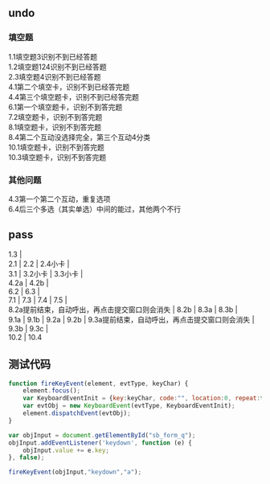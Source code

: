 ## undo
### 填空题
1.1填空题3识别不到已经答题   
1.2填空题124识别不到已经答题   
2.3填空题4识别不到已经答题   
4.1第二个填空卡，识别不到已经答完题   
4.4第三个填空题卡，识别不到已经答完题   
6.1第一个填空题卡，识别不到答完题   
7.2填空题卡，识别不到答完题   
8.1填空题卡，识别不到答完题    
8.4第二个互动没选择完全，第三个互动4分类   
10.1填空题卡，识别不到答完题   
10.3填空题卡，识别不到答完题
### 其他问题
4.3第一个第二个互动，重复选项  
6.4后三个多选（其实单选）中间的能过，其他两个不行   


## pass
1.3 |   
2.1 | 2.2 | 2.4小卡 |   
3.1 | 3.2小卡 | 3.3小卡 |   
4.2a | 4.2b |   
6.2 | 6.3 |   
7.1 | 7.3 | 7.4 | 7.5 |   
8.2a提前结束，自动呼出，再点击提交窗口则会消失 | 8.2b | 8.3a | 8.3b |  
9.1a | 9.1b | 9.2a | 9.2b | 9.3a提前结束，自动呼出，再点击提交窗口则会消失 | 9.3b | 9.3c |   
10.2 | 10.4   




## 测试代码
```js
function fireKeyEvent(element, evtType, keyChar) {
    element.focus();
    var KeyboardEventInit = {key:keyChar, code:"", location:0, repeat:false, isComposing:false};
    var evtObj = new KeyboardEvent(evtType, KeyboardEventInit);
    element.dispatchEvent(evtObj);
}

var objInput = document.getElementById("sb_form_q");
objInput.addEventListener('keydown', function (e) {
    objInput.value += e.key;
}, false);

fireKeyEvent(objInput,"keydown","a");
```

